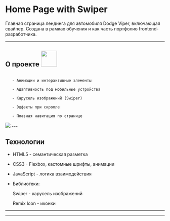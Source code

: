 # Home Page with Swiper
Главная страница лендинга для автомобиля Dodge Viper, включающая свайпер. 
Создана в рамках обучения и как часть портфолио frontend-разработчика.

---

## О проекте <img src="https://media0.giphy.com/media/v1.Y2lkPTc5MGI3NjExNnVtYzB5aXF0dDBlbDhteTA0eTdxYzUyZDNwNXBvMWMyNXY4czNrZCZlcD12MV9pbnRlcm5hbF9naWZfYnlfaWQmY3Q9Zw/lJNoBCvQYp7nq/giphy.gif" width="50">

``` Главная страница для автомобиля Dodge Viper с современным дизайном и адаптивной версткой. Основные особенности:

   - Анимации и интерактивные элементы

   - Адаптивность под мобильные устройства

   - Карусель изображений (Swiper)

   - Эффекты при скролле

   - Плавная навигация по странице
```
<img src="https://media1.giphy.com/media/v1.Y2lkPTc5MGI3NjExOHY5dGt3dHg4bnZpdTNmcGJqenJweGo1bXp1Zjh4NjM4cWQzczZlMCZlcD12MV9pbnRlcm5hbF9naWZfYnlfaWQmY3Q9Zw/F569oDhxoCw9ptI8F6/giphy.gif">
---

## Технологии

   - HTML5 - семантическая разметка

   - CSS3 - Flexbox, кастомные шрифты, анимации

   - JavaScript - логика взаимодействия

   - Библиотеки:

        Swiper - карусель изображений

        Remix Icon - иконки

---


---
